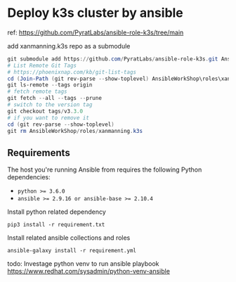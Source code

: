 # Deploy k3s cluster by ansible
ref: 
https://github.com/PyratLabs/ansible-role-k3s/tree/main

add xanmanning.k3s repo as a submodule
```powershell
git submodule add https://github.com/PyratLabs/ansible-role-k3s.git AnsibleWorkShop/roles/xanmanning.k3s
# List Remote Git Tags
# https://phoenixnap.com/kb/git-list-tags
cd (Join-Path (git rev-parse --show-toplevel) AnsibleWorkShop\roles\xanmanning.k3s)
git ls-remote --tags origin
# fetch remote tags
git fetch --all --tags --prune
# switch to the version tag
git checkout tags/v3.3.0
# if you want to remove it
cd (git rev-parse --show-toplevel)
git rm AnsibleWorkShop/roles/xanmanning.k3s
```
## Requirements
The host you're running Ansible from requires the following Python dependencies:

- `python >= 3.6.0`
- `ansible >= 2.9.16 or ansible-base >= 2.10.4`

Install python related dependency 
```
pip3 install -r requirement.txt
```

Install related ansible collections and roles
```
ansible-galaxy install -r requirement.yml
```

todo:
Investage python venv to run ansible playbook
https://www.redhat.com/sysadmin/python-venv-ansible